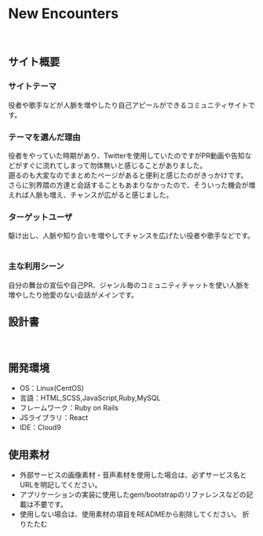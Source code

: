 # New Encounters
​
## サイト概要
### サイトテーマ
役者や歌手などが人脈を増やしたり自己アピールができるコミュニティサイトです。
​
### テーマを選んだ理由
役者をやっていた時期があり、Twitterを使用していたのですがPR動画や告知などがすぐに流れてしまって勿体無いと感じることがありました。<br>
遡るのも大変なのでまとめたページがあると便利と感じたのがきっかけです。<br>
さらに別界隈の方達と会話することもあまりなかったので、そういった機会が増えれば人脈も増え、チャンスが広がると感じました。<br>
### ターゲットユーザ
駆け出し、人脈や知り合いを増やしてチャンスを広げたい役者や歌手などです。<br>
​
### 主な利用シーン
自分の舞台の宣伝や自己PR、ジャンル毎のコミュニティチャットを使い人脈を増やしたり他愛のない会話がメインです。
​
## 設計書
<!--テーマを設定・提出する時点では不要です-->
​
## 開発環境
- OS：Linux(CentOS)
- 言語：HTML,SCSS,JavaScript,Ruby,MySQL
- フレームワーク：Ruby on Rails
- JSライブラリ：React
- IDE：Cloud9
​
## 使用素材
- 外部サービスの画像素材・音声素材を使用した場合は、必ずサービス名とURLを明記してください。
- アプリケーションの実装に使用したgem/bootstrapのリファレンスなどの記載は不要です。
- 使用しない場合は、使用素材の項目をREADMEから削除してください。
折りたたむ